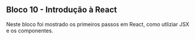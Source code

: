 ## Bloco 10 - Introdução à React

Neste bloco foi mostrado os primeiros passos em React, como utliziar JSX e os componentes.
